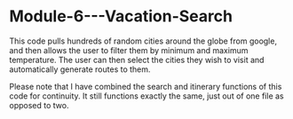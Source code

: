 # Module-6---Vacation-Search

This code pulls hundreds of random cities around the globe from google, and then allows the user to filter them by minimum and maximum temperature. The user can then select the cities they wish to visit and automatically generate routes to them.

Please note that I have combined the search and itinerary functions of this code for continuity. It still functions exactly the same, just out of one file as opposed to two.
